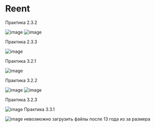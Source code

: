 # Reent

Практика 2.3.2 

![image](https://user-images.githubusercontent.com/86657553/205449907-340bd67b-4396-45a3-b43d-34ca12e03c56.png)
![image](https://user-images.githubusercontent.com/86657553/205449919-f9cc1c1c-6c8a-41f1-95a7-42d4e969dcd4.png)

Практика 2.3.3

![image](https://user-images.githubusercontent.com/86657553/205484184-82c5504d-753f-4878-9776-1ef3d10aa514.png)

Практика 3.2.1

![image](https://user-images.githubusercontent.com/86657553/206743357-3dd873d1-6c79-42bd-9cf7-85bb8bf4062d.png)

Практика 3.2.2

![image](https://user-images.githubusercontent.com/86657553/206871568-8dcdf0aa-c18c-4501-9035-3e550d976198.png)
![image](https://user-images.githubusercontent.com/86657553/206871572-57ccab5a-51a2-4892-a826-9b77cbbb719b.png)

 Практика 3.2.3
 
 ![image](https://user-images.githubusercontent.com/86657553/206896377-1d3eeed1-0543-475b-9258-e7607194ec6d.png)
 Практика 3.3.1
 
 ![image](https://user-images.githubusercontent.com/86657553/208953040-139f9f30-ab3b-4559-a40a-918f9b9d8f92.png)
 невозможно загрузить файлы после 13 года из за размера

